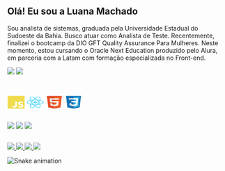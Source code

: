 ## Olá! Eu sou a Luana Machado

Sou analista de sistemas, graduada pela Universidade Estadual do Sudoeste da Bahia. Busco atuar como Analista de Teste. Recentemente, finalizei o bootcamp da DIO GFT Quality Assurance Para Mulheres.
Neste momento, estou cursando o Oracle Next Education produzido pelo Alura, em parceria com a Latam com formação especializada no Front-end. 

<img src = "https://github-readme-stats-euluah.vercel.app/api?username=euluah&count_private=true&show_icons=true&theme=radical"/> 
<img src="https://github-readme-stats-euluah.vercel.app/api/top-langs/?username=euluah&size_weight=0.5&count_weight=0.5&theme=radical&layout=compact"/>
 
##

<div style="display: inline_block"><br>
  <img align="center" alt="Lua-Js" height="30" width="40" src="https://raw.githubusercontent.com/devicons/devicon/master/icons/javascript/javascript-plain.svg">
  <img align="center" alt="Lua-React" height="30" width="40" src="https://raw.githubusercontent.com/devicons/devicon/master/icons/react/react-original.svg">
  <img align="center" alt="Lua-HTML" height="30" width="40" src="https://raw.githubusercontent.com/devicons/devicon/master/icons/html5/html5-original.svg">
  <img align="center" alt="Lua-CSS" height="30" width="40" src="https://raw.githubusercontent.com/devicons/devicon/master/icons/css3/css3-original.svg">
</div>
  
  
  ##
 
<div> 

  <a href="https://instagram.com/iolua" target="_blank"><img src="https://img.shields.io/badge/-Instagram-%23E4405F?style=for-the-badge&logo=instagram&logoColor=white" target="_blank"></a>
  <a href = "mailto:euluah@gmail.com"><img src="https://img.shields.io/badge/-Gmail-%23333?style=for-the-badge&logo=gmail&logoColor=white" target="_blank"></a>
  <a href="https://www.linkedin.com/in/luana-machado-b35405125/" target="_blank"><img src="https://img.shields.io/badge/-LinkedIn-%230077B5?style=for-the-badge&logo=linkedin&logoColor=white" target="_blank"></a> 
  
</div>

##

<a href="https://github.com/euluah/HackatonDeTesteWEB">
  <img src="https://github-readme-stats-euluah.vercel.app/api/pin/?username=euluah&repo=hackatondetesteweb&theme=radical" />
</a>     
<a href="https://github.com/euluah/HackatonDeTestes">
  <img src="https://github-readme-stats-euluah.vercel.app/api/pin/?username=euluah&repo=HackatonDeTestes&theme=radical" />
</a>
<a href="https://github.com/euluah/hackaton-chapteriv-agilizei">
  <img src="https://github-readme-stats-euluah.vercel.app/api/pin/?username=euluah&repo=hackaton-chapteriv-agilizei&theme=radical" />
</a>
<a href="https://github.com/euluah/chapterv-agilizei">
  <img src="https://github-readme-stats-euluah.vercel.app/api/pin/?username=euluah&repo=chapterv-agilizei&theme=radical" />
</a>
  
  
![Snake animation](https://github.com/euluah/euluah/blob/output/github-contribution-grid-snake.svg)


